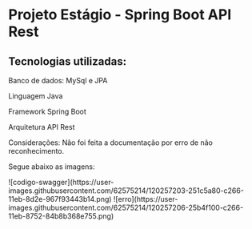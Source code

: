 <h1>Projeto Estágio - Spring Boot API Rest</h1>
</hr>
<h2>Tecnologias utilizadas:</h2>
<p>Banco de dados: MySql e JPA</p>
<p>Linguagem Java</p>
<p>Framework Spring Boot</p>
<p>Arquitetura API Rest</p>
</hr>
<p>Considerações: Não foi feita a documentação por erro de não reconhecimento. </p>

<p>Segue abaixo as imagens: </p>
![codigo-swagger](https://user-images.githubusercontent.com/62575214/120257203-251c5a80-c266-11eb-8d2e-967f93443b14.png)
![erro](https://user-images.githubusercontent.com/62575214/120257206-25b4f100-c266-11eb-8752-84b8b368e755.png)
